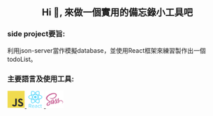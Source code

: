 <h2 align="center">Hi 👋, 來做一個實用的備忘錄小工具吧</h2>
<h3 align="left">side project要旨:</h3>
<p align="left">利用json-server當作模擬database，並使用React框架來練習製作出一個todoList。</p>

<h3 align="left">主要語言及使用工具:</h3>
<p align="left"> <a href="https://developer.mozilla.org/en-US/docs/Web/JavaScript" target="_blank" rel="noreferrer"> <img src="https://raw.githubusercontent.com/devicons/devicon/master/icons/javascript/javascript-original.svg" alt="javascript" width="40" height="40"/> </a> <a href="https://reactjs.org/" target="_blank" rel="noreferrer"> <img src="https://raw.githubusercontent.com/devicons/devicon/master/icons/react/react-original-wordmark.svg" alt="react" width="40" height="40"/> </a> <a href="https://sass-lang.com" target="_blank" rel="noreferrer"> <img src="https://raw.githubusercontent.com/devicons/devicon/master/icons/sass/sass-original.svg" alt="sass" width="40" height="40"/> </a> </p>
